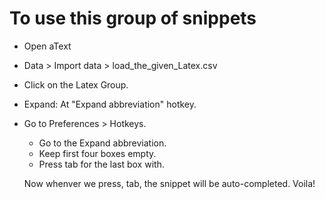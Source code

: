 To use this group of snippets
============================
- Open aText
- Data > Import data > load_the_given_Latex.csv
- Click on the Latex Group.
- Expand: At "Expand abbreviation" hotkey.
- Go to Preferences > Hotkeys.
  + Go to the Expand abbreviation.
  + Keep first four boxes empty.
  + Press tab for the last box with.
  
  Now whenver we press, tab, the snippet will be auto-completed.
  Voila!
